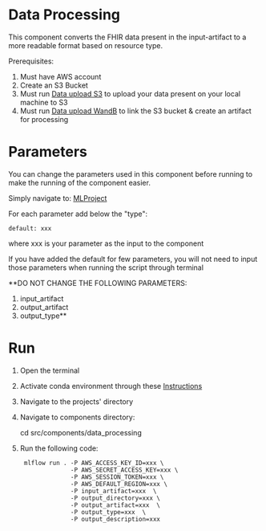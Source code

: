 # Data Processing

This component converts the FHIR data present in the input-artifact to a more readable format based on resource type.

Prerequisites:
1. Must have AWS account
2. Create an S3 Bucket
3. Must run [Data upload S3](/src/components/data_upload_S3) to upload your data present on your local machine to S3
4. Must run [Data upload WandB](/src/components/data_upload_WandB) to link the S3 bucket & create an artifact for processing

# Parameters



You can change the parameters used in this component before running to make the running of the component easier.

Simply navigate to: [MLProject](/src/components/data_processing/MLproject)

For each parameter add below the "type":
    
    default: xxx

where xxx is your parameter as the input to the component

If you have added the default for few parameters, you will not need to input those parameters when running the script through terminal

**DO NOT CHANGE THE FOLLOWING PARAMETERS:
1. input_artifact
2. output_artifact
3. output_type**

# Run

1. Open the terminal
2. Activate conda environment through these [Instructions](/src/components/README.md)
3. Navigate to the projects' directory
4. Navigate to components directory:



    cd src/components/data_processing


5. Run the following code:
    
        mlflow run . -P AWS_ACCESS_KEY_ID=xxx \
                     -P AWS_SECRET_ACCESS_KEY=xxx \
                     -P AWS_SESSION_TOKEN=xxx \
                     -P AWS_DEFAULT_REGION=xxx \
                     -P input_artifact=xxx  \
                     -P output_directory=xxx \
                     -P output_artifact=xxx  \
                     -P output_type=xxx  \
                     -P output_description=xxx

